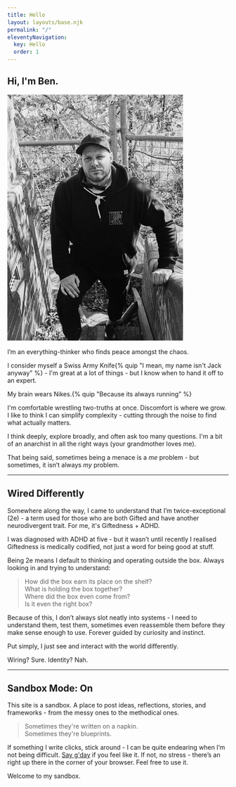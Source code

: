 ```yaml
---
title: Hello
layout: layouts/base.njk
permalink: "/"
eleventyNavigation:
  key: Hello
  order: 1
---
```


<section class="main-block">
  <div class="heading">
    <h1><span class="typewriter"><i data-lucide="hand"></i> Hi, I'm Ben.</span></h1>
  </div>
  <article class="bio-block">
    <img src="./imgs/BD-sm.JPG" alt="Ben" class="float-image">
    <p><i data-lucide="brain"></i> I’m an everything-thinker who finds peace amongst the chaos.</p>
    <p><i data-lucide="wrench" class="icon-adjust"></i> I consider myself a Swiss Army Knife{% quip "I mean, my name isn't Jack anyway" %} - I'm great at a lot of things - but I know when to hand it off to an expert.</p>
    <p class="text-center">My brain wears Nikes.{% quip "Because its always running" %}</p>
    <p><i data-lucide="help-circle"></i> I'm comfortable wrestling two-truths at once. Discomfort is where we grow. I like to think I can simplify complexity - cutting through the noise to find what actually matters.</p>
    <p><i data-lucide="zap"></i> I think deeply, explore broadly, and often ask too many questions. I'm a bit of an anarchist in all the right ways (your grandmother loves me).</p>
    <p><i data-lucide="flame"></i> That being said, sometimes being a menace is a <em class="color-indiandred">me</em> problem - but sometimes, it isn’t always <em class="color-indiandred">my</em> problem.</p>
    <hr>
    <h2><i data-lucide="circuit-board"></i> Wired Differently</h2>
    <p>Somewhere along the way, I came to understand that I’m twice-exceptional (2e) - a term used for those who are both Gifted and have another neurodivergent trait. For me, it's Giftedness + ADHD.</p>
    <p>I was diagnosed with ADHD at five - but it wasn’t until recently I realised Giftedness is medically codified, not just a word for being good at stuff.</p>
    <p>Being 2e means I default to thinking and operating outside the box. Always looking in and trying to understand:</p>
      <blockquote>
        How did the box earn its place on the shelf?<br>
        What is holding the box together?<br>
        Where did the box even come from?<br>
        Is it even the right box?<br>
      </blockquote>
    <p>Because of this, I don’t always slot neatly into systems - I need to understand them, test them, sometimes even reassemble them before they make sense enough to use. Forever guided by curiosity and instinct.</p>
    <p>Put simply, I just see and interact with the world differently.</p>
    <p class="identity-callout">
      <span class="color-affirm">Wiring? Sure.</span> 
      <span class="color-muted"> Identity? Nah.</span>
    </p>
    <hr>
    <h2 class="l-indent-half"><i data-lucide="toggle-right"></i> Sandbox Mode: On</h2>
    <p><i data-lucide="globe"></i> This site is a sandbox. A place to post ideas, reflections, stories, and frameworks - from the messy ones to the methodical ones.</p>
    <blockquote>
      Sometimes they're written on a napkin.<br>  
      Sometimes they're blueprints.
    </blockquote>
    <p><i data-lucide="mail"></i> If something I write clicks, stick around - I can be quite endearing when I’m not being difficult. <a href="https://www.linkedin.com/in/ben-deery" target="_blank" rel="noopener">Say g'day</a> if you feel like it. If not, no stress - there’s an <i data-lucide="x" class="color-red"></i>right up there in the corner of your browser. Feel free to use it.</p>
    <p class="sandbox-welcome">Welcome to my sandbox.</p>
  </article>
</section>

